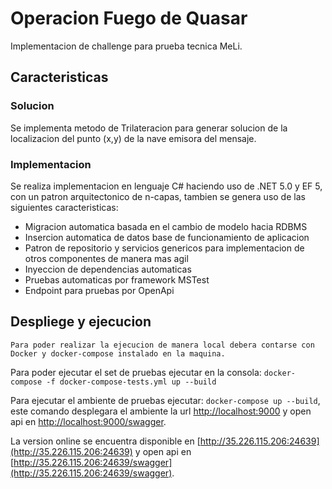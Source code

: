 # Operacion Fuego de Quasar


Implementacion de challenge para prueba tecnica MeLi.

## Caracteristicas

### Solucion

Se implementa metodo de Trilateracion para generar solucion de la localizacion del punto (x,y) de la nave emisora del mensaje.

### Implementacion

Se realiza implementacion en lenguaje C# haciendo uso de .NET 5.0 y EF 5, con un patron arquitectonico de n-capas, tambien se genera uso de las siguientes caracteristicas:

- Migracion automatica basada en el cambio de modelo hacia RDBMS
- Insercion automatica de datos base de funcionamiento de aplicacion
- Patron de repositorio y servicios genericos para implementacion de otros componentes de manera mas agil
- Inyeccion de dependencias automaticas
- Pruebas automaticas por framework MSTest
- Endpoint para pruebas por OpenApi

## Despliege y ejecucion

```Para poder realizar la ejecucion de manera local debera contarse con Docker y docker-compose instalado en la maquina.```

Para poder ejecutar el set de pruebas  ejecutar en la consola: ```docker-compose -f docker-compose-tests.yml up --build```

Para ejecutar el ambiente de pruebas ejecutar: ```docker-compose up --build```, este comando desplegara el ambiente la url [http://localhost:9000](http://localhost:9000) y open api en [http://localhost:9000/swagger](http://localhost:9000/swagger).

La version online se encuentra disponible en [http://35.226.115.206:24639](http://35.226.115.206:24639) y open api en [http://35.226.115.206:24639/swagger](http://35.226.115.206:24639/swagger).
